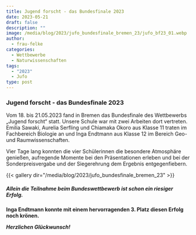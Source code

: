 ```yaml
---
title: Jugend forscht - das Bundesfinale 2023
date: 2023-05-21
draft: false
description: ""
image: /media/blog/2023/jufo_bundesfinale_bremen_23/jufo_bf23_01.webp
author:
  - frau-felke
categories:
  - Wettbewerbe
  - Naturwissenschaften
tags:
  - "2023"
  - Jufo
type: post
---
```

### Jugend forscht - das Bundesfinale 2023

Vom 18. bis 21.05.2023 fand in Bremen das Bundesfinale des Wettbewerbs „Jugend forscht“ statt. Unsere Schule war mit zwei Arbeiten dort vertreten. Emilia Sawaki, Aurelia Serfling und Chiamaka Okoro aus Klasse 11 traten im Fachbereich Biologie an und Inga Endtmann aus Klasse 12 im Bereich Geo- und Raumwissenschaften.

Vier Tage lang konnten die vier Schülerinnen die besondere Atmosphäre genießen, aufregende Momente bei den Präsentationen erleben und bei der
Sonderpreisvergabe und der Siegerehrung dem Ergebnis entgegenfiebern.



{{< gallery dir="/media/blog/2023/jufo_bundesfinale_bremen_23" >}}



##### Allein die Teilnahme beim Bundeswettbewerb ist schon ein riesiger Erfolg.

**Inga Endtmann konnte mit einem hervorragenden 3. Platz diesen Erfolg noch krönen.**

***Herzlichen Glückwunsch!***
